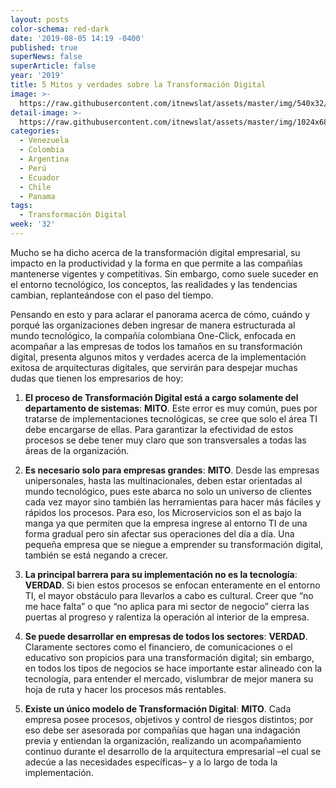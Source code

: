 ```yaml
---
layout: posts
color-schema: red-dark
date: '2019-08-05 14:19 -0400'
published: true
superNews: false
superArticle: false
year: '2019'
title: 5 Mitos y verdades sobre la Transformación Digital
image: >-
  https://raw.githubusercontent.com/itnewslat/assets/master/img/540x32/Transformacion-Digital-manos-p.jpg
detail-image: >-
  https://raw.githubusercontent.com/itnewslat/assets/master/img/1024x680/Transformacion-Digital-manos-g.jpg
categories:
  - Venezuela
  - Colombia
  - Argentina
  - Perú
  - Ecuador
  - Chile
  - Panama
tags:
  - Transformación Digital
week: '32'
---
```

Mucho se ha dicho acerca de la transformación digital empresarial, su impacto en la productividad y la forma en que permite a las compañías mantenerse vigentes y competitivas. Sin embargo, como suele suceder en el entorno tecnológico, los conceptos, las realidades y las tendencias cambian, replanteándose con el paso del tiempo.

Pensando en esto y para aclarar el panorama acerca de cómo, cuándo y porqué las organizaciones deben ingresar de manera estructurada al mundo tecnológico, la compañía colombiana One-Click, enfocada en acompañar a las empresas de todos los tamaños en su transformación digital, presenta algunos mitos y verdades acerca de la implementación exitosa de arquitecturas digitales, que servirán para despejar muchas dudas que tienen los empresarios de hoy:

1. **El proceso de Transformación Digital está a cargo solamente del departamento de sistemas**: **MITO**. Este error es muy común, pues por tratarse de implementaciones tecnológicas, se cree que solo el área TI debe encargarse de ellas. Para garantizar la efectividad de estos procesos se debe tener muy claro que son transversales a todas las áreas de la organización.

1. **Es necesario solo para empresas grandes**: **MITO**. Desde las empresas unipersonales, hasta las multinacionales, deben estar orientadas al mundo tecnológico, pues este abarca no solo un universo de clientes cada vez mayor sino también las herramientas para hacer más fáciles y rápidos los procesos. Para eso, los Microservicios son el as bajo la manga ya que permiten que la empresa ingrese al entorno TI de una forma gradual pero sin afectar sus operaciones del día a día. Una pequeña empresa que se niegue a emprender su transformación digital, también se está negando a crecer.

1. **La principal barrera para su implementación no es la tecnología**: **VERDAD**. Si bien estos procesos se enfocan enteramente en el entorno TI, el mayor obstáculo para llevarlos a cabo es cultural. Creer que “no me hace falta” o que “no aplica para mi sector de negocio” cierra las puertas al progreso y ralentiza la operación al interior de la empresa.

1. **Se puede desarrollar en empresas de todos los sectores**: **VERDAD**. Claramente sectores como el financiero, de comunicaciones o el educativo son propicios para una transformación digital; sin embargo, en todos los tipos de negocios se hace importante estar alineado con la tecnología, para entender el mercado, vislumbrar de mejor manera su hoja de ruta y hacer los procesos más rentables.

1. **Existe un único modelo de Transformación Digital**: **MITO**. Cada empresa posee procesos, objetivos y control de riesgos distintos; por eso debe ser asesorada por compañías que hagan una indagación previa y entiendan la organización, realizando un acompañamiento continuo durante el desarrollo de la arquitectura empresarial –el cual se adecúe a las necesidades específicas– y a lo largo de toda la implementación.